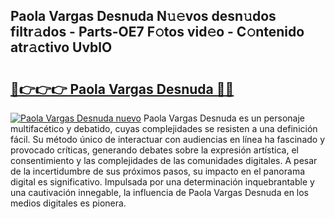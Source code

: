 ## Paola Vargas Desnuda N𝚞𝚎vos desn𝚞dos filtr𝚊dos - Parts-OE7 F𝚘tos vid𝚎o - C𝚘ntenido atr𝚊ctivo UvblO

# <h2><a href="http://mb5r9f1.tromn.icu/?c=Paola+Vargas+Desnuda">🔗👉👉👉 Paola Vargas Desnuda 🔗🔗</a></h2>

[![Paola Vargas Desnuda nuevo](https://i.imgur.com/pEAQMta.gif)](http://mb5r9f1.tromn.icu/?c=Paola+Vargas+Desnuda)
Paola Vargas Desnuda es un personaje multifacético y debatido, cuyas complejidades se resisten a una definición fácil.  Su método único de interactuar con audiencias en línea ha fascinado y provocado críticas, generando debates sobre la expresión artística, el consentimiento y las complejidades de las comunidades digitales. A pesar de la incertidumbre de sus próximos pasos, su impacto en el panorama digital es significativo. Impulsada por una determinación inquebrantable y una cautivación innegable, la influencia de Paola Vargas Desnuda en los medios digitales es pionera.
